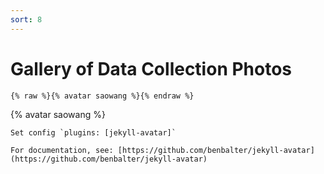 ```yaml
---
sort: 8
---
```


# Gallery of Data Collection Photos

```
{% raw %}{% avatar saowang %}{% endraw %}
```

{% avatar saowang %}

```tip
Set config `plugins: [jekyll-avatar]`

For documentation, see: [https://github.com/benbalter/jekyll-avatar](https://github.com/benbalter/jekyll-avatar)
```
